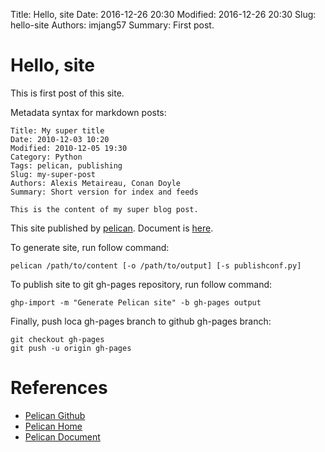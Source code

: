 Title: Hello, site
Date: 2016-12-26 20:30
Modified: 2016-12-26 20:30
Slug: hello-site
Authors: imjang57
Summary: First post.

# Hello, site

This is first post of this site.

Metadata syntax for markdown posts:

```
Title: My super title
Date: 2010-12-03 10:20
Modified: 2010-12-05 19:30
Category: Python
Tags: pelican, publishing
Slug: my-super-post
Authors: Alexis Metaireau, Conan Doyle
Summary: Short version for index and feeds

This is the content of my super blog post.
```

This site published by [pelican](http://blog.getpelican.com). Document is [here](http://docs.getpelican.com).

To generate site, run follow command:

```
pelican /path/to/content [-o /path/to/output] [-s publishconf.py]
```

To publish site to git gh-pages repository, run follow command:

```
ghp-import -m "Generate Pelican site" -b gh-pages output
```

Finally, push loca gh-pages branch to github gh-pages branch:

```
git checkout gh-pages
git push -u origin gh-pages
```

# References

- [Pelican Github](https://github.com/getpelican/pelican)
- [Pelican Home](http://blog.getpelican.com)
- [Pelican Document](http://docs.getpelican.com)

